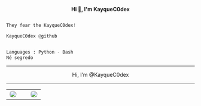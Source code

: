 <p align='center'>
  <b>Hi 👋, I'm KayqueC0dex</b><br>

```py

They fear the KayqueC0dex!

KayqueC0dex @github

```
```py

Languages : Python - Bash
Né segredo
```

--------------------------------------
										
 <p align="center"> Hi, I’m @KayqueC0dex

--------------------------------------

<table align="center" border="0">
  <tr>
    <td align="center">
      <a href="https://discord.com/users/530845576460369951">
        <img align="center" alt="Discord" width="20px" src="https://simpleicons.vercel.app/discord/6366f1" style="margin-right: 10px; border-radius: 50%;" />
      </a>
    </td>
    <td align="center">
      <a href="https://x.com/kayquedmp">
        <img align="center" alt="X" width="20px" src="https://simpleicons.vercel.app/x/6366f1" style="margin-left: 10px; border-radius: 50%;" />
      </a>
    </td>
  </tr>
</table>





